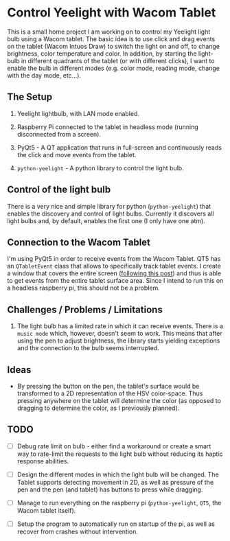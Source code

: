 # Control Yeelight with Wacom Tablet

This is a small home project I am working on to control my Yeelight light bulb 
using a Wacom tablet. The basic idea is to use click and drag events on the 
tablet (Wacom Intuos Draw) to switch the light on and off, to change 
brightness, color temperature and color. In addition, by starting the 
light-bulb in different quadrants of the tablet (or with different clicks), I 
want to enable the bulb in different modes (e.g. color mode, reading mode, 
change with the day mode, etc...).

## The Setup

1. Yeelight lightbulb, with LAN mode enabled.

2. Raspberry Pi connected to the tablet in headless mode (running disconnected 
   from a screen).

3. PyQt5 - A QT application that runs in full-screen and continuously reads the 
   click and move events from the tablet.

4. `python-yeelight` - A python library to control the light bulb.

## Control of the light bulb

There is a very nice and simple library for python (`python-yeelight`) that 
enables the discovery and control of light bulbs. Currently it discovers all 
light bulbs and, by default, enables the first one (I only have one atm). 

## Connection to the Wacom Tablet

I'm using PyQt5 in order to receive events from the Wacom Tablet. QT5 has an 
`QTabletEvent` class that allows to specifically track tablet events. I create 
a window that covers the entire screen ([following this post][1]) and thus is 
able to get events from the entire tablet surface area. Since I intend to run 
this on a headless raspberry pi, this should not be a problem.

[1]: 
https://stackoverflow.com/questions/48873483/python-example-for-wacom-tablets

## Challenges / Problems / Limitations

1. The light bulb has a limited rate in which it can receive events. There is a 
   `music mode` which, however, doesn't seem to work. This means that after 
   using the pen to adjust brightness, the library starts yielding exceptions 
   and the connection to the bulb seems interrupted.

## Ideas

- By pressing the button on the pen, the tablet's surface would be transformed 
  to a 2D representation of the HSV color-space. Thus pressing anywhere on the 
  tablet will determine the color (as opposed to dragging to determine the 
  color, as I previously planned).

## TODO

- [ ] Debug rate limit on bulb - either find a workaround or create a smart way 
  to rate-limit the requests to the light bulb without reducing its haptic 
  response abilities.

- [ ] Design the different modes in which the light bulb will be changed. The 
  Tablet supports detecting movement in 2D, as well as pressure of the pen and 
  the pen (and tablet) has buttons to press while dragging. 

- [ ] Manage to run everything on the raspberry pi (`python-yeelight`, `QT5`, 
  the Wacom tablet itself).

- [ ] Setup the program to automatically run on startup of the pi, as well as 
  recover from crashes without intervention. 


